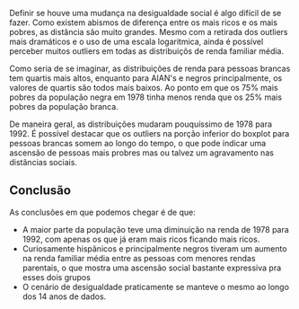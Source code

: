Definir se houve uma mudança na desigualdade social é algo difícil de se fazer. Como existem abismos de diferença entre os mais ricos e os mais pobres, as distância são muito grandes. Mesmo com a retirada dos outliers mais dramáticos e o uso de uma escala logaritmica, ainda é possível perceber muitos outliers em todas as distribuiçõs de renda familiar média.

Como seria de se imaginar, as distribuições de renda para pessoas brancas tem quartis mais altos, enquanto para AIAN's e negros principalmente, os valores de quartis são todos mais baixos. Ao ponto em que os 75% mais pobres da população negra em 1978 tinha menos renda que os 25% mais pobres da população branca.

De maneira geral, as distribuições mudaram pouquíssimo de 1978 para 1992. É possível destacar que os outliers na porção inferior do boxplot para pessoas brancas somem ao longo do tempo, o que pode indicar uma ascensão de pessoas mais probres mas ou talvez um agravamento nas distâncias sociais.

## Conclusão

As conclusões em que podemos chegar é de que:
- A maior parte da população teve uma diminuição na renda de 1978 para 1992, com apenas os que já eram mais ricos ficando mais ricos.
- Curiosamente hispânicos e principalmente negros tiveram um aumento na renda familiar média entre as pessoas com menores rendas parentais, o que mostra uma ascensão social bastante expressiva pra esses dois grupos
- O cenário de desigualdade praticamente se manteve o mesmo ao longo dos 14 anos de dados.